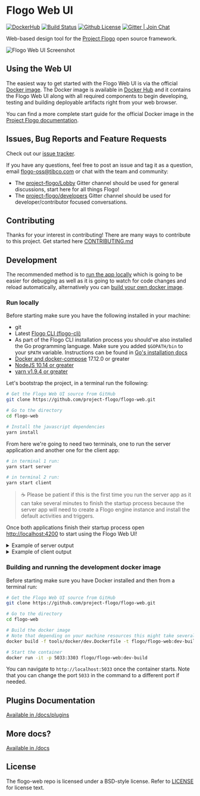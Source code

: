 # Flogo Web UI

[![DockerHub](https://images.microbadger.com/badges/version/flogo/flogo-docker.svg)](https://hub.docker.com/r/flogo/flogo-docker/)
[![Build Status](https://travis-ci.com/project-flogo/flogo-web.svg?branch=master)](https://travis-ci.com/project-flogo/flogo-web)
[![Github License](https://img.shields.io/badge/license-BSD%20style-blue.svg)](./LICENSE)
[![Gitter | Join Chat](https://badges.gitter.im/Join%20Chat.svg)](https://gitter.im/project-flogo/Lobby)

Web-based design tool for the [Project Flogo](https://github.com/TIBCOSoftware/flogo) open source framework.

![Flogo Web UI Screenshot](docs/img/v0_9_0-screenshot.png)

## Using the Web UI

The easiest way to get started with the Flogo Web UI is via the official [Docker image](https://hub.docker.com/r/flogo/flogo-docker).
The Docker image is available in [Docker Hub](https://hub.docker.com/r/flogo/flogo-docker) and it contains the Flogo Web UI
along with all required components to begin developing, testing and building deployable artifacts right from your web browser.

You can find a more complete start guide for the official Docker image in the [Project Flogo documentation](https://tibcosoftware.github.io/flogo/getting-started/getting-started-webui).

## Issues, Bug Reports and Feature Requests

Check out our [issue tracker](https://github.com/project-flogo/flogo-web/issues).

If you have any questions, feel free to post an issue and tag it as a question, email flogo-oss@tibco.com or chat with the team and community:

- The [project-flogo/Lobby](https://gitter.im/project-flogo/Lobby) Gitter channel should be used for general discussions, start here for all things Flogo!
- The [project-flogo/developers](https://gitter.im/project-flogo/developers) Gitter channel should be used for developer/contributor focused conversations.

## Contributing

Thanks for your interest in contributing! There are many ways to contribute to this project. Get started here [CONTRIBUTING.md](./CONTRIBUTING.md)

## Development

The recommended method is to [run the app locally](#run-locally) which is going to be easier for debugging as well as it is
going to watch for code changes and reload automatically, alternatively you can [build your own docker image](#building-and-running-the-development-docker-image).

### Run locally

Before starting make sure you have the following installed in your machine:

- git
- Latest [Flogo CLI (flogo-cli)](https://github.com/project-flogo/cli)
- As part of the Flogo CLI installation process you should've also installed the Go programming language. Make sure
  you added `$GOPATH/bin` to your `$PATH` variable. Instructions can be found in [Go's installation docs](https://golang.org/doc/install)
- [Docker and docker-compose](https://www.docker.com) 17.12.0 or greater
- [NodeJS 10.14 or greater](https://nodejs.org/en/download/releases/)
- [yarn v1.9.4 or greater](https://yarnpkg.com)

Let's bootstrap the project, in a terminal run the following:

```bash
# Get the Flogo Web UI source from GitHub
git clone https://github.com/project-flogo/flogo-web.git

# Go to the directory
cd flogo-web

# Install the javascript dependencies
yarn install
```

From here we're going to need two terminals, one to run the server application and another one for the client app:

```bash
# in terminal 1 run:
yarn start server

# in terminal 2 run:
yarn start client
```

> :coffee: Please be patient if this is the first time you run the server app as it can take several minutes to finish the
> startup process because the server app will need to create a Flogo engine instance and install the default activities and triggers.

Once both applications finish their startup process open [http://localhost:4200](http://localhost:4200) to start using the Flogo Web UI!

<details><summary>Example of server output</summary>

```

 ======================================================
                 ___       __   __   __ TM
                |__  |    /  \ / _` /  \
                |    |___ \__/ \__| \__/

   [success] open http://localhost:3303 in your browser
  ======================================================
```

</details>

<details><summary>Example of client output</summary>

```

❯ yarn start client
yarn run v1.9.4
$ ng serve client
** Angular Live Development Server is listening on localhost:4200, open your browser on http://localhost:4200/ **
                                                           s Date: 2019-04-01T22:09:22.196Z
Hash: 4ef21db4aa063e7aa9a9
Time: 22777ms
chunk {app-app-module} app-app-module.js, app-app-module.js.map (app-app-module) 370 kB  [rendered]
chunk {config-config-module} config-config-module.js, config-config-module.js.map (config-config-module) 16.2 kB  [rendered]
chunk {flogo-web-plugins-flow-client} flogo-web-plugins-flow-client.js, flogo-web-plugins-flow-client.js.map (flogo-web-plugins-flow-client) 1.58 MB  [rendered]
chunk {home-home-module} home-home-module.j
```

</details>

### Building and running the development docker image

Before starting make sure you have Docker installed and then from a terminal run:

```bash
# Get the Flogo Web UI source from GitHub
git clone https://github.com/project-flogo/flogo-web.git

# Go to the directory
cd flogo-web

# Build the docker image
# Note that depending on your machine resources this might take several minutes
docker build -f tools/docker/dev.Dockerfile -t flogo/flogo-web:dev-build .

# Start the container
docker run -it -p 5033:3303 flogo/flogo-web:dev-build

```

You can navigate to `http://localhost:5033` once the container starts. Note that you can change
the port `5033` in the command to a different port if needed.

## Plugins Documentation

[Available in /docs/plugins](./docs/plugins.md)

## More docs?

[Available in /docs](./docs)

<!-- ## Contributing -->

## License

The flogo-web repo is licensed under a BSD-style license. Refer to [LICENSE](./LICENSE) for license text.
